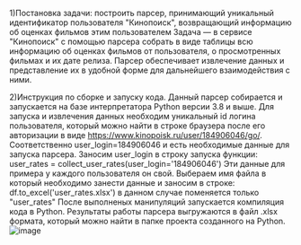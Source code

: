   1)Постановка задачи: построить парсер, принимающий уникальный идентификатор пользователя "Кинопоиск", возвращающий информацию об оценках фильмов этим пользователем
Задача — в сервисе "Кинопоиск" с помощью парсера собрать в виде таблицы всю информацию об оценках фильмов от пользователя, о просмотренных фильмах и их дате релиза.
Парсер обеспечивает извлечение данных и представление их в удобной форме для дальнейшего взаимодействия с ними.

  2)Инструкция по сборке и запуску кода.
Данный парсер собирается и запускается на базе интерпретатора Python версии 3.8 и выше. Для запуска и извлечения данных необходим уникальный id логина пользователя, 
который можно найти в строке браузера после его авторизации в виде https://www.kinopoisk.ru/user/184906046/go/. Соответственно user_login=184906046 и есть необходимые данные для запуска парсера.
Заносим user_login в строку запуска функции:  user_rates = collect_user_rates(user_login='184906046')  Эти данные для примера у каждого пользователя он свой.
Выбераем имя файла в который необходимо занести данные и заносим в строке:   df.to_excel('user_rates.xlsx')      в данном случае поменяется только "user_rates" 
После выполненых манипуляций запускается компиляция кода в Python. Результаты работы парсера выгружаются в файл .xlsx формата, который можно найти в папке проекта созданного на Python.
![image](https://github.com/user-attachments/assets/dd26b8db-94a1-4948-8add-6d97ae0158e4)
